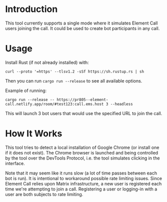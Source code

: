 # Introduction

This tool currently supports a single mode where it simulates Element Call
users joining the call. It could be used to create bot participants in any
call.

# Usage

Install Rust (if not already installed) with:

```
curl --proto '=https' --tlsv1.2 -sSf https://sh.rustup.rs | sh

```

Then you can run `cargo run --release` to see all available options.

Example of running:

```
cargo run --release -- https://pr805--element-call.netlify.app/room/#test123:call.ems.host 3 --headless
```

This will launch 3 bot users that would use the specified URL to join the call.

# How It Works

This tool tries to detect a local installation of Google Chrome (or install one
if it does not exist). The Chrome browser is launched and being controlled by
the tool over the DevTools Protocol, i.e. the tool simulates clicking in the
interface.

Note that it may seem like it runs slow (a lot of time passes between each bot
is run). It is intentional to workaround possible rate limiting issues. Since
Element Call relies upon Matrix infrastructure, a new user is registered each
time we're attempting to join a call. Registering a user or logging-in with a
user are both subjects to rate limiting.
